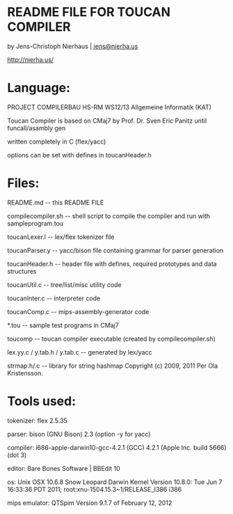 # README FILE FOR TOUCAN COMPILER

by Jens-Christoph Nierhaus | jens@nierha.us

http://nierha.us/

# Language:

PROJECT COMPILERBAU HS-RM WS12/13 Allgemeine Informatik (KAT)

Toucan Compiler is based on CMaj7 by Prof. Dr. Sven Eric Panitz
until funcall/asambly gen

written completely in C (flex/yacc)

options can be set with defines in toucanHeader.h


# Files:

README.md -- this README FILE

compilecompiler.sh -- shell script to compile the compiler and run with sampleprogram.tou

toucanLexer.l -- lex/flex tokenizer file

toucanParser.y -- yacc/bison file containing grammar for parser generation

toucanHeader.h -- header file with defines, required prototypes and data structures

toucanUtil.c -- tree/list/misc utility code

toucanInter.c -- interpreter code

toucanComp.c -- mips-assembly-generator code

*.tou -- sample test programs in CMaj7

toucomp -- toucan compiler executable (created by compilecompiler.sh)

lex.yy.c / y.tab.h / y.tab.c -- generated by lex/yacc

strmap.h/.c -- library for string hashmap Copyright (c) 2009, 2011 Per Ola Kristensson.


# Tools used:

tokenizer:
flex 2.5.35

parser:
bison (GNU Bison) 2.3
(option -y for yacc)

compiler:
i686-apple-darwin10-gcc-4.2.1 (GCC) 4.2.1 (Apple Inc. build 5666) (dot 3)

editor:
Bare Bones Software | BBEdit 10

os:
Unix OSX 10.6.8 Snow Leopard
Darwin Kernel Version 10.8.0: Tue Jun  7 16:33:36 PDT 2011; 
root:xnu-1504.15.3~1/RELEASE_I386 i386

mips emulator:
QTSpim Version 9.1.7 of February 12, 2012
